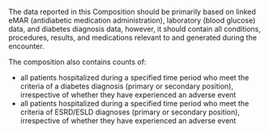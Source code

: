 The data reported in this Composition should be primarily based on linked eMAR (antidiabetic medication administration), laboratory (blood glucose) data, and diabetes diagnosis data, however, it should contain all conditions, procedures, results, and medications relevant to and generated during the encounter.

The composition also contains counts of:
* all patients hospitalized during a specified time period  who meet the criteria of a diabetes diagnosis (primary or secondary position), irrespective of whether they have experienced an adverse event
* all patients hospitalized during a specified time period  who meet the criteria of ESRD/ESLD diagnoses (primary or secondary position), irrespective of whether they have experienced an adverse event